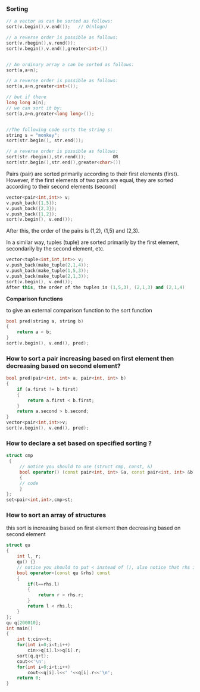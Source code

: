 ### Sorting

```cpp
// a vector as can be sorted as follows:
sort(v.begin(),v.end());   // O(nlogn)

// a reverse order is possible as follows:
sort(v.rbegin(),v.rend());
sort(v.begin(),v.end(),greater<int>())


// An ordinary array a can be sorted as follows:
sort(a,a+n);  

// a reverse order is possible as follows:
sort(a,a+n,greater<int>());

// but if there 
long long a[n];
// we can sort it by:
sort(a,a+n,greater<long long>());


//The following code sorts the string s:
string s = "monkey";
sort(str.begin(), str.end());

// a reverse order is possible as follows:
sort(str.rbegin(),str.rend());          OR 
sort(str.begin(),str.end(),greater<char>())
```
Pairs (pair) are sorted primarily according to their first elements (first).
However, if the first elements of two pairs are equal, they are sorted according to
their second elements (second)
```cpp
vector<pair<int,int>> v;
v.push_back({1,5});
v.push_back({2,3});
v.push_back({1,2});
sort(v.begin(), v.end());
```
After this, the order of the pairs is (1,2), (1,5) and (2,3).

In a similar way, tuples (tuple) are sorted primarily by the first element, secondarily by the second element, etc.
```cpp
vector<tuple<int,int,int>> v;
v.push_back(make_tuple(2,1,4));
v.push_back(make_tuple(1,5,3));
v.push_back(make_tuple(2,1,3));
sort(v.begin(), v.end());
After this, the order of the tuples is (1,5,3), (2,1,3) and (2,1,4)
```
**Comparison functions**

to give an external comparison function to the sort function
```cpp
bool pred(string a, string b)
{
    return a < b;
}
sort(v.begin(), v.end(), pred);
```
### How to sort a pair increasing based on first element then decreasing based on second element?

```cpp
bool pred(pair<int, int> a, pair<int, int> b)
{
    if (a.first != b.first)
    {
        return a.first < b.first;
    }
    return a.second > b.second;
}
vector<pair<int,int>>v;
sort(v.begin(), v.end(), pred);
```
### How to declare a set based on specified sorting ?
```cpp
struct cmp
 {
     // notice you should to use (struct cmp, const, &)
     bool operator() (const pair<int, int> &a, const pair<int, int> &b) const  
     {
	 // code
     }
};
set<pair<int,int>,cmp>st;
```
### How to sort an array of structures

this sort is increasing based on first element then decreasing based on second element

```cpp
struct qu
{
    int l, r;
    qu() {}
    // notice you should to put < instead of (), also notice that rhs instead of b
    bool operator<(const qu &rhs) const
    {
        if(l==rhs.l)
        {
            return r > rhs.r;
        }
        return l < rhs.l;
    }
};
qu q[200010];
int main()
{
    int t;cin>>t;
    for(int i=0;i<t;i++)
        cin>>q[i].l>>q[i].r;
    sort(q,q+t);
    cout<<'\n';
    for(int i=0;i<t;i++)
        cout<<q[i].l<<' '<<q[i].r<<'\n';
    return 0;
}
```
